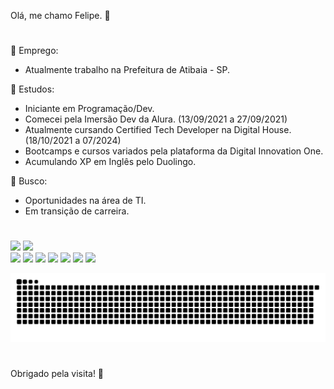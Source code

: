 Olá, me chamo Felipe. 🤝

#

🔭 Emprego:
- Atualmente trabalho na Prefeitura de Atibaia - SP.

🌱 Estudos:
- Iniciante em Programação/Dev.
- Comecei pela Imersão Dev da Alura. (13/09/2021 a 27/09/2021)
- Atualmente cursando Certified Tech Developer na Digital House. (18/10/2021 a 07/2024)
- Bootcamps e cursos variados pela plataforma da Digital Innovation One.
- Acumulando XP em Inglês pelo Duolingo.

🤔 Busco: 
- Oportunidades na área de TI.
- Em transição de carreira.

#

<div>
  <img height="165em" src="https://github-readme-stats.vercel.app/api?username=Incognoscivell&show_icons=true&theme=dracula&include_all_commits=true&count_private=true"/>
  <img height="165em" src="https://github-readme-stats.vercel.app/api/top-langs/?username=Incognoscivell&layout=compact&langs_count=16&theme=dracula"/>
  </div>
  
  <div>
  <a href="https://github.com/Incognoscivell" target="_blank"><img src="https://img.shields.io/badge/GitHub-100000?style=for-the-badge&logo=github&logoColor=white" target="_blank"></a>
  <a href="https://codepen.io/felipe-camargo-the-selector" target="_blank"><img src="https://img.shields.io/badge/CodePen-white?style=for-the-badge&logo=codepen&logoColor=black" target="_blank"></a>
  <a href="https://www.instagram.com/felipe93.camargo/" target="_blank"><img src="https://img.shields.io/badge/Instagram-%23E4405F.svg?style=for-the-badge&logo=Instagram&logoColor=white" target="_blank"></a>
  <a href="https://www.youtube.com/channel/UCSRQa7jQVHZkitVjNkmckyg" target="_blank"><img src="https://img.shields.io/badge/YouTube-%23FF0000.svg?style=for-the-badge&logo=YouTube&logoColor=white"></a>
  <a href="https://www.duolingo.com/profile/felipe93.camargo" target="_blank"><img src="https://img.shields.io/badge/Duolingo-%234DC730.svg?style=for-the-badge&logo=Duolingo&logoColor=white" target="_blank"></a>
  <a href="https://www.linkedin.com/in/incognoscivell/" target="_blank"><img src="https://img.shields.io/badge/linkedin-%230077B5.svg?style=for-the-badge&logo=linkedin&logoColor=white" target="_blank"></a>
   <a href="https://t.me/Incognoscivell" target="_blank"><img src="https://img.shields.io/badge/Telegram-2CA5E0?style=for-the-badge&logo=telegram&logoColor=white" target="_blank"></a>
  </div>

![Snake animation](https://github.com/Incognoscivell/Incognoscivell/blob/output/github-contribution-grid-snake.svg)

#

Obrigado pela visita! 👋
